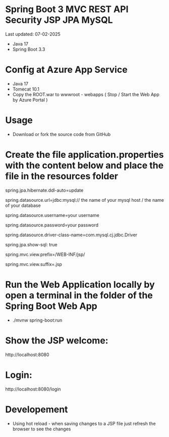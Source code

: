   # Spring Boot 3 MVC REST API Security JSP JPA MySQL

Last updated: 07-02-2025

- Java 17
- Spring Boot 3.3

# Config at Azure App Service

- Java 17
- Tomecat 10.1
- Copy the ROOT.war to wwwroot - webapps ( Stop / Start the Web App by Azure Portal )

# Usage

- Download or fork the source code from GitHub

# Create the file application.properties with the content below and place the file in the resources folder

spring.jpa.hibernate.ddl-auto=update

spring.datasource.url=jdbc:mysql:// the name of your mysql host / the name of your database

spring.datasource.username=your username 

spring.datasource.password=your password

spring.datasource.driver-class-name=com.mysql.cj.jdbc.Driver

spring.jpa.show-sql: true

spring.mvc.view.prefix=/WEB-INF/jsp/

spring.mvc.view.suffix=.jsp

# Run the Web Application locally by open a terminal in the folder of the Spring Boot Web App

- ./mvnw spring-boot:run 

# Show the JSP welcome:

http://localhost:8080

# Login:

http://localhost:8080/login

# Developement

- Using hot reload - when saving changes to a JSP file just refresh the browser to see the changes

